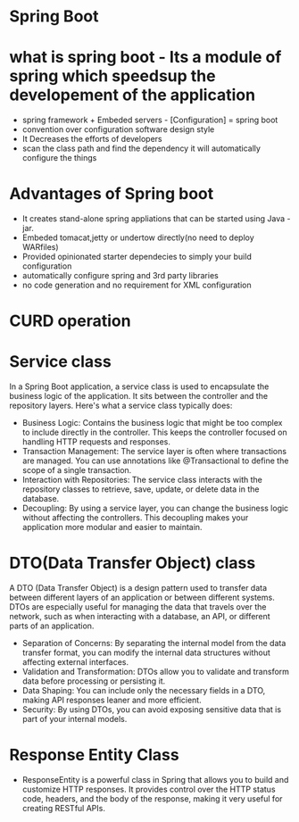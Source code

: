 # Spring Boot

# what is spring boot - Its a module of spring which speedsup the developement of the application
-  spring framework + Embeded servers - [Configuration] = spring boot
- convention over configuration software design style
- It Decreases the efforts of developers
- scan the class path and find the dependency it will automatically configure the things

# Advantages of Spring boot
- It creates stand-alone spring appliations that can be started using Java -jar.
- Embeded tomacat,jetty or undertow directly(no need to deploy WARfiles)
- Provided opinionated starter dependecies to simply your build configuration
- automatically configure spring and 3rd party libraries
- no code generation and no requirement for XML configuration

# CURD operation

# Service class
In a Spring Boot application, a service class is used to encapsulate the business logic of the application. It sits between the controller and the repository layers. Here's what a service class typically does:

- Business Logic: Contains the business logic that might be too complex to include directly in the controller. This keeps the controller focused on handling HTTP requests and responses.
- Transaction Management: The service layer is often where transactions are managed. You can use annotations like @Transactional to define the scope of a single transaction.
- Interaction with Repositories: The service class interacts with the repository classes to retrieve, save, update, or delete data in the database.
- Decoupling: By using a service layer, you can change the business logic without affecting the controllers. This decoupling makes your application more modular and easier to maintain.

# DTO(Data Transfer Object) class
A DTO (Data Transfer Object) is a design pattern used to transfer data between different layers of an application or between different systems. DTOs are especially useful for managing the data that travels over the network, such as when interacting with a database, an API, or different parts of an application.
- Separation of Concerns: By separating the internal model from the data transfer format, you can modify the internal data structures without affecting external interfaces.
- Validation and Transformation: DTOs allow you to validate and transform data before processing or persisting it.
- Data Shaping: You can include only the necessary fields in a DTO, making API responses leaner and more efficient.
- Security: By using DTOs, you can avoid exposing sensitive data that is part of your internal models.

# Response Entity Class
- ResponseEntity is a powerful class in Spring that allows you to build and customize HTTP responses. It provides control over the HTTP status code, headers, and the body of the response, making it very useful for creating RESTful APIs.
